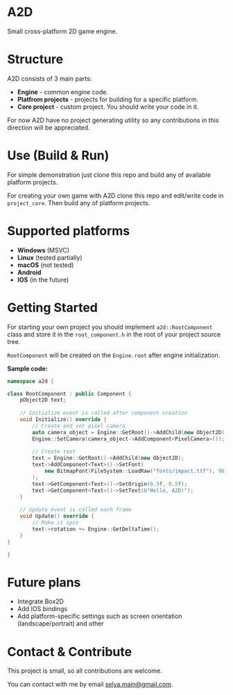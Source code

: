 # A2D

Small cross-platform 2D game engine.

# Structure

A2D consists of 3 main parts:

- **Engine** - common engine code.
- **Platfrom projects** - projects for building for a specific platform.
- **Core project** - custom project. You should write your code in it.

For now A2D have no project generating utility so any contributions in
this direction will be appreciated.

# Use (Build & Run)

For simple demonstration just clone this repo and build any of 
available platform projects.

For creating your own game with A2D clone this repo and edit/write code
in `project_core`. Then build any of platform projects.

# Supported platforms

- **Windows** (MSVC)
- **Linux** (tested partially)
- **macOS** (not tested)
- **Android** 
- **IOS** (in the future)

# Getting Started

For starting your own project you should implement `a2d::RootComponent` class
and store it in the `root_component.h` in the root of your project source tree.

`RootComponent` will be created on the `Engine.root` after engine initialization.

**Sample code:**

```cpp
namespace a2d {

class RootComponent : public Component {
    pObject2D text;
    
    // Initialize event is called after component creation
    void Initialize() override {
        // Create and set pixel camera
        auto camera_object = Engine::GetRoot()->AddChild(new Object2D);
        Engine::SetCamera(camera_object->AddComponent<PixelCamera>());
        
        // Create text
        text = Engine::GetRoot()->AddChild(new Object2D);
        text->AddComponent<Text>()->SetFont(
            new BitmapFont(FileSystem::LoadRaw("fonts/impact.ttf"), 96)
        );
        text->GetComponent<Text>()->SetOrigin(0.5f, 0.5f);
        text->GetComponent<Text>()->SetText(U"Hello, A2D!");
    }
    
    // Update event is called each frame
    void Update() override {
        // Make it spin
        text->rotation += Engine::GetDeltaTime();
    }
}

}
```

# Future plans

- Integrate Box2D
- Add IOS bindings
- Add platform-specific settings such as screen orientation (landscape/portrait) and other

# Contact & Contribute

This project is small, so all contributions are welcome.

You can contact with me by email <selya.main@gmail.com>.